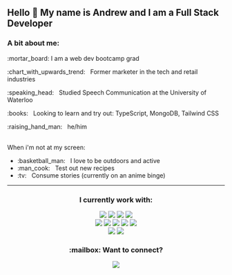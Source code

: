 <h2>Hello 👋 My name is Andrew and I am a Full Stack Developer</h2>
<h3>A bit about me:</h3>
<p>:mortar_board: I am a web dev bootcamp grad <br></p>
<p>:chart_with_upwards_trend: &nbsp; Former marketer in the tech and retail industries</p>
<p>:speaking_head: &nbsp; Studied Speech Communication at the University of Waterloo <br></p>
<p>:books: &nbsp; Looking to learn and try out: TypeScript, MongoDB, Tailwind CSS </p>
<p>:raising_hand_man: &nbsp; he/him</p>

</br>
When i'm not at my screen:
<ul>
  <li>:basketball_man: &nbsp; I love to be outdoors and active</li>
  <li>:man_cook: &nbsp; Test out new recipes</li>
  <li>:tv: &nbsp; Consume stories (currently on an anime binge)</li>
</ul>


---
<h3 align="center">I currently work with:</h3>
<div align="center">
  <img src="https://img.shields.io/badge/HTML5-E34F26?style=for-the-badge&logo=html5&logoColor=white" />
  <img src="https://img.shields.io/badge/CSS3-1572B6?style=for-the-badge&logo=css3&logoColor=white" />
  <img src="https://img.shields.io/badge/Sass-CC6699?style=for-the-badge&logo=sass&logoColor=white" />
  <img src="https://img.shields.io/badge/Bootstrap-563D7C?style=for-the-badge&logo=bootstrap&logoColor=white" />
</div>
<div align="center">
  <img src="https://img.shields.io/badge/JavaScript-F7DF1E?style=for-the-badge&logo=javascript&logoColor=black" />
  <img src="https://img.shields.io/badge/React-20232A?style=for-the-badge&logo=react&logoColor=61DAFB" />
  <img src="https://img.shields.io/badge/Node.js-43853D?style=for-the-badge&logo=node.js&logoColor=white" />
  <img src="https://img.shields.io/badge/Express.js-404D59?style=for-the-badge" />
  <img src="https://img.shields.io/badge/MySQL-00000F?style=for-the-badge&logo=mysql&logoColor=white" />
</div>
<div align="center">
  <img src="https://img.shields.io/badge/Netlify-00C7B7?style=for-the-badge&logo=netlify&logoColor=white" />
  <img src="https://img.shields.io/badge/Heroku-430098?style=for-the-badge&logo=heroku&logoColor=white" />
</div>

<h3 align="center">:mailbox: Want to connect?</h3>
<div align="center">
  <a href="https://www.linkedin.com/in/andrewjpersaud/">
    <img src="https://img.shields.io/badge/LinkedIn-0077B5?style=for-the-badge&logo=linkedin&logoColor=white" />
  </a>
</div>

<!--
**apersaud-dev/apersaud-dev** is a ✨ _special_ ✨ repository because its `README.md` (this file) appears on your GitHub profile.

Here are some ideas to get you started:

- 🔭 I’m currently working on ...
- 🌱 I’m currently learning ...
- 👯 I’m looking to collaborate on ...
- 🤔 I’m looking for help with ...
- 💬 Ask me about ...
- 📫 How to reach me: ...
- 😄 Pronouns: ...
- ⚡ Fun fact: ...
-->
